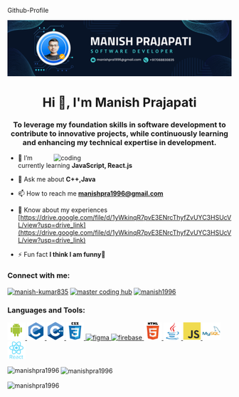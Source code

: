 Github-Profile

![logo](https://github.com/manishpra1996/manishpra1996/blob/main/Github%20Banner%20(2).png)
<h1 align="center">Hi 👋, I'm Manish Prajapati</h1>
<h3 align="center">To leverage my foundation skills in software development to contribute to innovative projects, while continuously learning and enhancing my technical expertise in development.</h3>

<image align="right" alt="coding" width="400" src="https://camo.githubusercontent.com/19db51af5f90f1b152bc0b9078f5fe97053955be5074f03f17019c70345bdcdb/68747470733a2f2f6d69726f2e6d656469756d2e636f6d2f6d61782f313336302f302a37513379765349765f7430696f4a2d5a2e676966">


- 🌱 I’m currently learning **JavaScript, React.js**

- 💬 Ask me about **C++,Java**

- 📫 How to reach me **manishpra1996@gmail.com**

- 📄 Know about my experiences [https://drive.google.com/file/d/1yWkinqR7pvE3ENrcThyfZvUYC3HSUcVL/view?usp=drive_link](https://drive.google.com/file/d/1yWkinqR7pvE3ENrcThyfZvUYC3HSUcVL/view?usp=drive_link)

- ⚡ Fun fact **I think I am funny🤩**

<h3 align="left">Connect with me:</h3>
<p align="left">
<a href="https://linkedin.com/in/manish-kumar835" target="blank"><img align="center" src="https://raw.githubusercontent.com/rahuldkjain/github-profile-readme-generator/master/src/images/icons/Social/linked-in-alt.svg" alt="manish-kumar835" height="30" width="40" /></a>
<a href="https://www.youtube.com/c/master coding hub" target="blank"><img align="center" src="https://raw.githubusercontent.com/rahuldkjain/github-profile-readme-generator/master/src/images/icons/Social/youtube.svg" alt="master coding hub" height="30" width="40" /></a>
<a href="https://www.leetcode.com/manish1996" target="blank"><img align="center" src="https://raw.githubusercontent.com/rahuldkjain/github-profile-readme-generator/master/src/images/icons/Social/leet-code.svg" alt="manish1996" height="30" width="40" /></a>
</p>

<h3 align="left">Languages and Tools:</h3>
<p align="left"> <a href="https://developer.android.com" target="_blank" rel="noreferrer"> <img src="https://raw.githubusercontent.com/devicons/devicon/master/icons/android/android-original-wordmark.svg" alt="android" width="40" height="40"/> </a> <a href="https://www.cprogramming.com/" target="_blank" rel="noreferrer"> <img src="https://raw.githubusercontent.com/devicons/devicon/master/icons/c/c-original.svg" alt="c" width="40" height="40"/> </a> <a href="https://www.w3schools.com/cpp/" target="_blank" rel="noreferrer"> <img src="https://raw.githubusercontent.com/devicons/devicon/master/icons/cplusplus/cplusplus-original.svg" alt="cplusplus" width="40" height="40"/> </a> <a href="https://www.w3schools.com/css/" target="_blank" rel="noreferrer"> <img src="https://raw.githubusercontent.com/devicons/devicon/master/icons/css3/css3-original-wordmark.svg" alt="css3" width="40" height="40"/> </a> <a href="https://www.figma.com/" target="_blank" rel="noreferrer"> <img src="https://www.vectorlogo.zone/logos/figma/figma-icon.svg" alt="figma" width="40" height="40"/> </a> <a href="https://firebase.google.com/" target="_blank" rel="noreferrer"> <img src="https://www.vectorlogo.zone/logos/firebase/firebase-icon.svg" alt="firebase" width="40" height="40"/> </a> <a href="https://www.w3.org/html/" target="_blank" rel="noreferrer"> <img src="https://raw.githubusercontent.com/devicons/devicon/master/icons/html5/html5-original-wordmark.svg" alt="html5" width="40" height="40"/> </a> <a href="https://www.java.com" target="_blank" rel="noreferrer"> <img src="https://raw.githubusercontent.com/devicons/devicon/master/icons/java/java-original.svg" alt="java" width="40" height="40"/> </a> <a href="https://developer.mozilla.org/en-US/docs/Web/JavaScript" target="_blank" rel="noreferrer"> <img src="https://raw.githubusercontent.com/devicons/devicon/master/icons/javascript/javascript-original.svg" alt="javascript" width="40" height="40"/> </a> <a href="https://www.mysql.com/" target="_blank" rel="noreferrer"> <img src="https://raw.githubusercontent.com/devicons/devicon/master/icons/mysql/mysql-original-wordmark.svg" alt="mysql" width="40" height="40"/> </a> <a href="https://reactjs.org/" target="_blank" rel="noreferrer"> <img src="https://raw.githubusercontent.com/devicons/devicon/master/icons/react/react-original-wordmark.svg" alt="react" width="40" height="40"/> </a> </p>

<p><img align="left" src="https://github-readme-stats.vercel.app/api/top-langs?username=manishpra1996&show_icons=true&locale=en&layout=compact" alt="manishpra1996" /></p>

<p>&nbsp;<img align="center" src="https://github-readme-stats.vercel.app/api?username=manishpra1996&show_icons=true&locale=en" alt="manishpra1996" /></p>

<p><img align="center" src="https://github-readme-streak-stats.herokuapp.com/?user=manishpra1996&" alt="manishpra1996" /></p>
